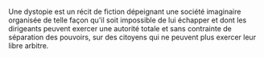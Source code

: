 Une dystopie est un récit de fiction dépeignant une société imaginaire organisée de telle façon qu'il soit impossible de lui échapper et dont les dirigeants peuvent exercer une autorité totale et sans contrainte de séparation des pouvoirs, sur des citoyens qui ne peuvent plus exercer leur libre arbitre.